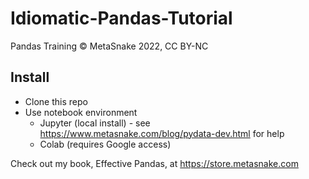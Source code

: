 # Idiomatic-Pandas-Tutorial
Pandas Training © MetaSnake 2022, CC BY-NC

## Install 

* Clone this repo
* Use notebook environment
  * Jupyter (local install) - see https://www.metasnake.com/blog/pydata-dev.html for help
  * Colab (requires Google access)

Check out my book, Effective Pandas, at https://store.metasnake.com
